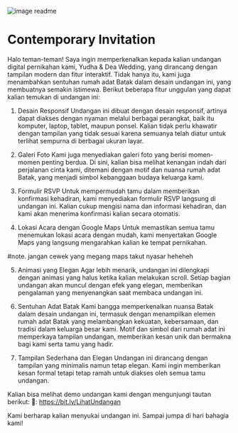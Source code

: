 ![image readme](https://github.com/user-attachments/assets/a0c2e93e-a148-4cc7-90a7-0cb96e45d9c3)
# Contemporary Invitation


Halo teman-teman!
Saya ingin memperkenalkan kepada kalian undangan digital pernikahan kami, Yudha & Dea Wedding, yang dirancang dengan tampilan modern dan fitur interaktif. Tidak hanya itu, kami juga menambahkan sentuhan rumah adat Batak dalam desain undangan ini, yang membuatnya semakin istimewa. Berikut beberapa fitur unggulan yang dapat kalian temukan di undangan ini:

1. Desain Responsif
Undangan ini dibuat dengan desain responsif, artinya dapat diakses dengan nyaman melalui berbagai perangkat, baik itu komputer, laptop, tablet, maupun ponsel. Kalian tidak perlu khawatir dengan tampilan yang tidak sesuai karena semuanya telah diatur untuk terlihat sempurna di berbagai ukuran layar.

2. Galeri Foto
Kami juga menyediakan galeri foto yang berisi momen-momen penting berdua. Di sini, kalian bisa melihat kenangan indah dari perjalanan cinta kami, ditemani dengan motif dan nuansa rumah adat Batak, yang menjadi simbol kebanggaan budaya keluarga kami.

3. Formulir RSVP
Untuk mempermudah tamu dalam memberikan konfirmasi kehadiran, kami menyediakan formulir RSVP langsung di undangan ini. Kalian cukup mengisi nama dan informasi kehadiran, dan kami akan menerima konfirmasi kalian secara otomatis.

3. Lokasi Acara dengan Google Maps
Untuk memastikan semua tamu menemukan lokasi acara dengan mudah, kami menyertakan Google Maps yang langsung mengarahkan kalian ke tempat pernikahan.

#note. jangan cewek yang megang maps takut nyasar heheheh

5. Animasi yang Elegan
Agar lebih menarik, undangan ini dilengkapi dengan animasi yang halus ketika kalian melakukan scroll. Setiap bagian undangan akan muncul dengan efek yang elegan, memberikan pengalaman yang menyenangkan saat membaca undangan ini.

6. Sentuhan Adat Batak
Kami bangga memperkenalkan nuansa Batak dalam desain undangan ini, termasuk dengan menampilkan elemen rumah adat Batak yang melambangkan kekuatan, kebersamaan, dan tradisi dalam keluarga besar kami. Motif dan simbol dari rumah adat ini memperkaya tampilan undangan, memberikan kesan unik dan bermakna bagi kami serta tamu yang hadir.

7. Tampilan Sederhana dan Elegan
Undangan ini dirancang dengan tampilan yang minimalis namun tetap elegan. Kami ingin memberikan kesan formal tetapi tetap ramah untuk diakses oleh semua tamu undangan.

Kalian bisa melihat demo undangan kami dengan mengunjungi tautan berikut: 🔗: https://bit.ly/LihatUndangan

Kami berharap kalian menyukai undangan ini.
Sampai jumpa di hari bahagia kami!
